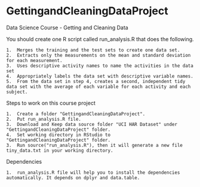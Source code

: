 # GettingandCleaningDataProject
Data Science Course - Getting and Cleaning Data

You should create one R script called run_analysis.R that does the following. 

	1.	Merges the training and the test sets to create one data set.
    2.	Extracts only the measurements on the mean and standard deviation for each measurement. 
    3.	Uses descriptive activity names to name the activities in the data set
    4.	Appropriately labels the data set with descriptive variable names. 
	5.	From the data set in step 4, creates a second, independent tidy data set with the average of each variable for each activity and each subject.

Steps to work on this course project

    1.	Create a folder "GettingandCleaningDataProject".
	2.	Put run_analysis.R file.
	3.	Download and Keep data source folder "UCI HAR Dataset" under "GettingandCleaningDataProject" folder.
	4.	Set working directory in RStudio to "GettingandCleaningDataProject" folder.
    3.	Run source("run_analysis.R"), then it will generate a new file tiny_data.txt in your working directory.

Dependencies
	
	1.	run_analysis.R file will help you to install the dependencies automatically. It depends on dplyr and data.table. 